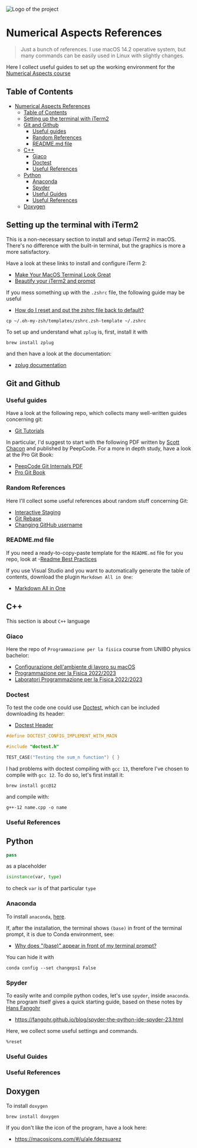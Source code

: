 ![Logo of the project](https://raw.githubusercontent.com/jehna/readme-best-practices/master/sample-logo.png)

# Numerical Aspects References
> Just a bunch of references. I use macOS 14.2 operative system, but many commands can be easily used in Linux with slightly changes. 

Here I collect useful guides to set up the working environment for the [Numerical Aspects course](https://github.com/paolofinelli)

## Table of Contents
- [Numerical Aspects References](#numerical-aspects-references)
  - [Table of Contents](#table-of-contents)
  - [Setting up the terminal with iTerm2](#setting-up-the-terminal-with-iterm2)
  - [Git and Github](#git-and-github)
    - [Useful guides](#useful-guides)
    - [Random References](#random-references)
    - [README.md file](#readmemd-file)
  - [C++](#c)
    - [Giaco](#giaco)
    - [Doctest](#doctest)
    - [Useful References](#useful-references)
  - [Python](#python)
    - [Anaconda](#anaconda)
    - [Spyder](#spyder)
    - [Useful Guides](#useful-guides-1)
    - [Useful References](#useful-references-1)
  - [Doxygen](#doxygen)

## Setting up the terminal with iTerm2

This is a non-necessary section to install and setup iTerm2 in macOS. There's no difference with the built-in terminal, but the graphics is more a more satisfactory.


Have a look at these links to install and configure iTerm 2:
- [Make Your MacOS Terminal Look Great](https://blog.protein.tech/make-your-macos-terminal-look-great-76dceb96607e)
- [Beautify your iTerm2 and prompt](https://medium.com/airfrance-klm/beautify-your-iterm2-and-prompt-40f148761a49)


If you mess something up with the `.zshrc` file, the following guide may be useful
- [How do I reset and put the zshrc file back to default?](https://stackoverflow.com/questions/45112197/how-do-i-reset-and-put-the-zshrc-file-back-to-default)

```shell
cp ~/.oh-my-zsh/templates/zshrc.zsh-template ~/.zshrc
```


To set up and understand what `zplug` is, first, install it with

```shell
brew install zplug
```

and then have a look at the documentation:
- [zplug documentation](https://github.com/zplug/zplug)



## Git and Github

### Useful guides
Have a look at the following repo, which collects many well-written guides concerning git:
- [Git Tutorials](https://gist.github.com/jaseemabid/1321592)

In particular, I'd suggest to start with the following PDF written by [Scott Chacon](https://github.com/schacon) and published by PeepCode. For a more in depth study, have a look at the Pro Git Book:
- [PeepCode Git Internals PDF](https://github.com/pluralsight/git-internals-pdf)
- [Pro Git Book](https://git-scm.com/book/en/v2)


### Random References
Here I'll collect some useful references about random stuff concerning Git:
- [Interactive Staging](https://git-scm.com/book/en/v2/Git-Tools-Interactive-Staging)
- [Git Rebase](https://www.simplilearn.com/what-is-git-rebase-command-article#:~:text=A%20Git%20rebase%20changes%20the,branch%20from%20a%20different%20commit)
- [Changing GitHub username](https://www.freecodecamp.org/news/a-quick-guide-to-changing-your-github-username/)


### README.md file
If you need a ready-to-copy-paste template for the `README.md` file for you repo, look at
-[Readme Best Practices](https://github.com/jehna/readme-best-practices)

If you use Visual Studio and you want to automatically generate the table of contents, download the plugin `Markdown All in One`:
- [Markdown All in One](https://marketplace.visualstudio.com/items?itemName=yzhang.markdown-all-in-one)

## C++
This section is about `C++` language

### Giaco
Here the repo of `Programmazione per la fisica` course from UNIBO physics bachelor:
- [Configurazione dell'ambiente di lavoro su macOS](https://github.com/Programmazione-per-la-Fisica/howto/blob/main/other-OSes/macOSGuide.md)
- [Programmazione per la Fisica 2022/2023](https://github.com/Programmazione-per-la-Fisica/pf2022?tab=readme-ov-file)
- [Laboratori Programmazione per la Fisica 2022/2023](https://github.com/Programmazione-per-la-Fisica/labs2022)

### Doctest
To test the code one could use [Doctest](https://github.com/doctest/doctest), which can be included downloading its header:
- [Doctest Header](https://raw.githubusercontent.com/doctest/doctest/master/doctest/doctest.h)

```c++
#define DOCTEST_CONFIG_IMPLEMENT_WITH_MAIN

#include "doctest.h"

TEST_CASE("Testing the sum_n function") { }
```

I had problems with doctest compiling with `gcc 13`, therefore I've chosen to compile with `gcc 12`. To do so, let's first install it:

```shell
brew install gcc@12
```

and compile with:

```shell
g++-12 name.cpp -o name
```


### Useful References

## Python

```python
pass
```
as a placeholder

```python
isinstance(var, type)
```
to check `var` is of that particular `type`

### Anaconda

To install `anaconda`, [here](https://www.anaconda.com/download).

If, after the installation, the terminal shows `(base)` in front of the terminal prompt, it is due to Conda environment, see:
- [Why does "(base)" appear in front of my terminal prompt?](https://askubuntu.com/questions/1026383/why-does-base-appear-in-front-of-my-terminal-prompt)

You can hide it with

```shell
conda config --set changeps1 False
```

### Spyder
To easily write and compile python codes, let's use `spyder`, inside `anaconda`. The program itself gives a quick starting guide, based on these notes by [Hans Fangohr](https://fangohr.github.io)
- https://fangohr.github.io/blog/spyder-the-python-ide-spyder-23.html

Here, we collect some useful settings and commands.

```shell
%reset
```

### Useful Guides
### Useful References

## Doxygen
To install `doxygen`

```shell
brew install doxygen
```

If you don't like the icon of the program, have a look here:
- https://macosicons.com/#/u/ale.fdezsuarez
